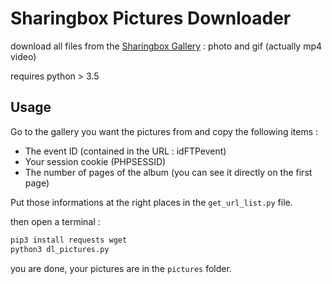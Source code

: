 # Sharingbox Pictures Downloader

download all files from the [Sharingbox Gallery](https://my.sharingbox.com) : photo and gif (actually mp4 video)

requires python > 3.5

## Usage

Go to the gallery you want the pictures from and copy the following items :
 * The event ID (contained in the URL : idFTPevent) 
 * Your session cookie (PHPSESSID)
 * The number of pages of the album (you can see it directly on the first page)

Put those informations at the right places in the `get_url_list.py` file.

then open a terminal :
```bash
pip3 install requests wget
python3 dl_pictures.py
```

you are done, your pictures are in the `pictures` folder.
